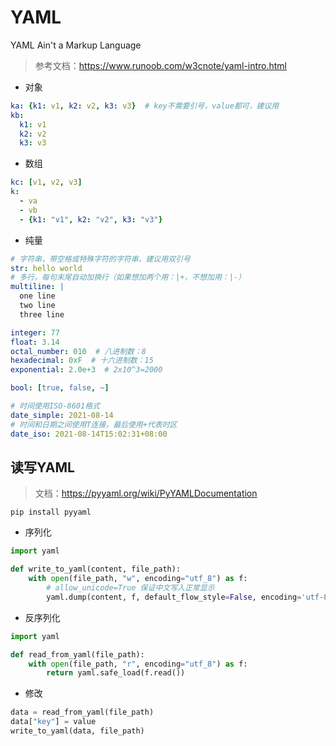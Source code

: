 # YAML

YAML Ain't a Markup Language

> 参考文档：<https://www.runoob.com/w3cnote/yaml-intro.html>

- 对象

```yaml
ka: {k1: v1, k2: v2, k3: v3}  # key不需要引号，value都可，建议用
kb:
  k1: v1
  k2: v2
  k3: v3
```

- 数组

```yaml
kc: [v1, v2, v3]
k:
  - va
  - vb
  - {k1: "v1", k2: "v2", k3: "v3"}
```

- 纯量

```yaml
# 字符串，带空格或特殊字符的字符串，建议用双引号
str: hello world
# 多行，每句末尾自动加换行（如果想加两个用：|+，不想加用：|-）
multiline: |
  one line
  two line
  three line

integer: 77
float: 3.14
octal_number: 010  # 八进制数：8
hexadecimal: 0xF  # 十六进制数：15
exponential: 2.0e+3  # 2x10^3=2000

bool: [true, false, ~]

# 时间使用ISO-8601格式
date_simple: 2021-08-14
# 时间和日期之间使用T连接，最后使用+代表时区
date_iso: 2021-08-14T15:02:31+08:00
```

## 读写YAML

> 文档：<https://pyyaml.org/wiki/PyYAMLDocumentation>

`pip install pyyaml`

- 序列化

```python
import yaml

def write_to_yaml(content, file_path):
    with open(file_path, "w", encoding="utf_8") as f:
        # allow_unicode=True 保证中文写入正常显示
        yaml.dump(content, f, default_flow_style=False, encoding='utf-8', allow_unicode=True)
```

- 反序列化

```python
import yaml

def read_from_yaml(file_path):
    with open(file_path, "r", encoding="utf_8") as f:
        return yaml.safe_load(f.read())
```

- 修改

```python
data = read_from_yaml(file_path)
data["key"] = value
write_to_yaml(data, file_path)
```
